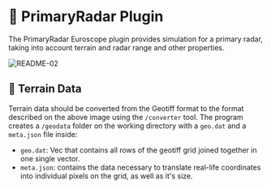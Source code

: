 # 📡 PrimaryRadar Plugin
The PrimaryRadar Euroscope plugin provides simulation for a primary radar, taking into account terrain and radar range and other properties.

![README-02](https://github.com/user-attachments/assets/4b5e32c9-79df-49f0-9330-79729ef948cc)



## 📄 Terrain Data
Terrain data should be converted from the Geotiff format to the format described on the above image using the `/converter` tool.
The program creates a `/geodata` folder on the working directory with a `geo.dat` and a `meta.json` file inside:
- `geo.dat`: Vec<u8> that contains all rows of the geotiff grid joined together in one single vector.
- `meta.json`: contains the data necessary to translate real-life coordinates into individual pixels on the grid, as well as it's size.
